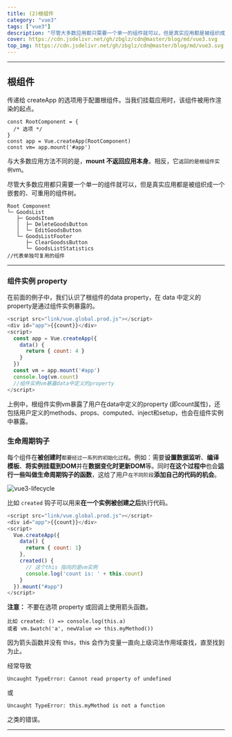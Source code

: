 ```yaml
---
title: (2)根组件
category: "vue3"
tags: ["vue3"]
description: "尽管大多数应用都只需要一个单一的组件就可以，但是真实应用都是被组织成一个嵌套的、可重用的组件树。"
cover: https://cdn.jsdelivr.net/gh/zbglz/cdn@master/blog/md/vue3.svg
top_img: https://cdn.jsdelivr.net/gh/zbglz/cdn@master/blog/md/vue3.svg
---
```


***

## 根组件

传递给 createApp 的选项用于配置根组件。当我们挂载应用时，该组件被用作渲染的起点。

    const RootComponent = { 
      /* 选项 */ 
    }
    const app = Vue.createApp(RootComponent)
    const vm= app.mount('#app')

与大多数应用方法不同的是，**mount 不返回应用本身**。相反，它`返回的是根组件实例`vm。

尽管大多数应用都只需要一个单一的组件就可以，但是真实应用都是被组织成一个嵌套的、可重用的组件树。

    Root Component
    └─ GoodsList
       ├─ GoodsItem
       │  ├─ DeleteGoodsButton
       │  └─ EditGoodsButton
       └─ GoodsListFooter
          ├─ ClearGoodssButton
          └─ GoodsListStatistics
    //代表单独可复用的组件

***

### 组件实例 property

在前面的例子中，我们认识了根组件的data property，在 data 中定义的property是通过组件实例暴露的。


```js vue3
<script src="link/vue.global.prod.js"></script>
<div id="app">{{count}}</div>
<script>
  const app = Vue.createApp({
    data() {
      return { count: 4 }
    }
  })
  const vm = app.mount('#app')
  console.log(vm.count)
  //组件实例vm暴露data中定义的property
</script>
```

上例中，根组件实例vm暴露了用户在data中定义的property (即count属性)，还包括用户定义的methods、props、computed、inject和setup，也会在组件实例中暴露。

### 生命周期钩子

每个组件在**被创建时**`都要经过一系列的初始化过程`。例如：需要**设置数据监听**、**编译模板**、**将实例挂载到DOM**并在**数据变化时更新DOM**等。同时**在这个过程中**也会**运行一些叫做生命周期钩子的函数**，这给了用户`在不同阶段`**添加自己的代码的机会**。

![vue3-lifecycle](https://cdn.jsdelivr.net/gh/zbglz/cdn@master/blog/md/vue3-lifecycle.svg)


比如 `created` 钩子可以用来**在一个实例被创建之后**执行代码。


```js vue3
<script src="link/vue.global.prod.js"></script>
<div id="app">{{count}}</div>
<script>
  Vue.createApp({
    data() {
      return { count: 1}
    },
    created() {
      // 这个this 指向的是vm实例
      console.log('count is: ' + this.count)
    }
  }).mount("#app")
</script>
```

**注意：**
不要在选项 property 或回调上使用箭头函数。

    比如 created: () => console.log(this.a)
    或者 vm.$watch('a', newValue => this.myMethod())

因为箭头函数并没有 this，this 会作为变量一直向上级词法作用域查找，直至找到为止。

经常导致 

    Uncaught TypeError: Cannot read property of undefined

或

    Uncaught TypeError: this.myMethod is not a function

之类的错误。

***